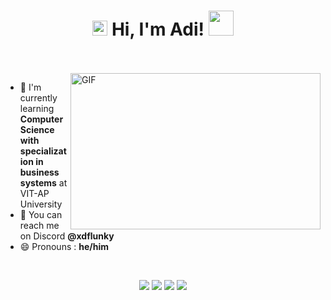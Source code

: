 <h1 align="center">
  <img src="GIF/Earth.gif" width="24px">
  Hi, I'm Adi!
  <img src="GIF/Hi.gif" width="40px" />
</h1>

<br/>
<br/>

<img align="right" height="250" width="400" alt="GIF" src="https://github-readme-stats.vercel.app/api?username=itsAdi0S&show_icons=true&theme=radical"/>

- 🌱 I'm currently learning **Computer Science with specialization in business systems** at VIT-AP University
- 💬 You can reach me on Discord **@xdflunky**
- 😄 Pronouns : **he/him**

<br/>


<p align="center">
  <img src="https://img.shields.io/badge/c++-%2300599C.svg?style=for-the-badge&logo=c%2B%2B&logoColor=white">
  <img src="https://img.shields.io/badge/c%23-%23239120.svg?style=for-the-badge&logo=c-sharp&logoColor=white"> 
  <img src="https://img.shields.io/badge/unity-%23000000.svg?style=for-the-badge&logo=unity&logoColor=white)"> 
  <img src="https://img.shields.io/badge/git-%23F05033.svg?style=for-the-badge&logo=git&logoColor=white">
</p>

<!--
**itsAdi0S/itsAdi0S** is a ✨ _special_ ✨ repository because its `README.md` (this file) appears on your GitHub profile.

Here are some ideas to get you started:

- 🔭 I’m currently working on ...
- 🌱 I’m currently learning ...
- 👯 I’m looking to collaborate on ...
- 🤔 I’m looking for help with ...
- 💬 Ask me about ...
- 📫 How to reach me: ...
- 😄 Pronouns: ...
- ⚡ Fun fact: ...
-->
